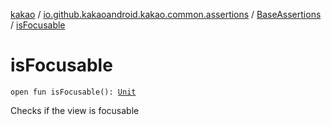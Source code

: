 [kakao](../../index.md) / [io.github.kakaoandroid.kakao.common.assertions](../index.md) / [BaseAssertions](index.md) / [isFocusable](./is-focusable.md)

# isFocusable

`open fun isFocusable(): `[`Unit`](https://kotlinlang.org/api/latest/jvm/stdlib/kotlin/-unit/index.html)

Checks if the view is focusable

